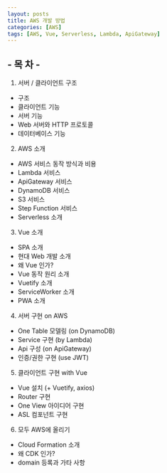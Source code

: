 ```yaml
---
layout: posts
title: AWS 개발 방법
categories: [AWS]
tags: [AWS, Vue, Serverless, Lambda, ApiGateway]
---
```

## - 목 차 -
1. 서버 / 클라이언트 구조
 - 구조
 - 클라이언트 기능
 - 서버 기능
 - Web 서버와 HTTP 프로토콜
 - 데이터베이스 기능
2. AWS 소개
 - AWS 서비스 동작 방식과 비용
 - Lambda 서비스
 - ApiGateway 서비스
 - DynamoDB 서비스
 - S3 서비스
 - Step Function 서비스
 - Serverless 소개
3. Vue 소개
 - SPA 소개
 - 현대 Web 개발 소개
 - 왜 Vue 인가?
 - Vue 동작 원리 소개
 - Vuetify 소개
 - ServiceWorker 소개
 - PWA 소개
4. 서버 구현 on AWS
 - One Table 모델링 (on DynamoDB)
 - Service 구현 (by Lambda)
 - Api 구성 (on ApiGateway)
 - 인증/권한 구현 (use JWT)
5. 클라이언트 구현 with Vue
 - Vue 설치 (+ Vuetify, axios)
 - Router 구현
 - One View 아이디어 구현
 - ASL 컴포넌트 구현
6. 모두 AWS에 올리기
 - Cloud Formation 소개
 - 왜 CDK 인가?
 - domain 등록과 가타 사항